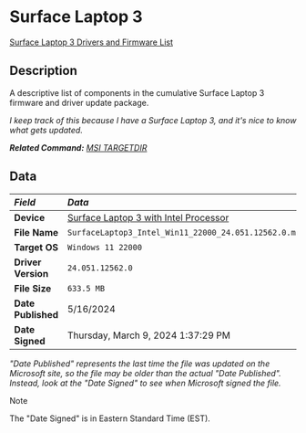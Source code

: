 # Surface Laptop 3

[Surface Laptop 3 Drivers and Firmware List](SurfaceLaptop3Drivers.txt)

## Description

A descriptive list of components in the cumulative Surface Laptop 3 firmware and driver update package.

*I keep track of this because I have a Surface Laptop 3, and it's nice to know what gets updated.*

***Related Command:** [MSI TARGETDIR](../msi.md#unpacking-msi-into-directory-targetdir)*

## Data

| *Field*            | *Data*                                                                                             |
|:-------------------|:---------------------------------------------------------------------------------------------------|
| **Device**         | [Surface Laptop 3 with Intel Processor](https://www.microsoft.com/download/details.aspx?id=100429) |
| **File Name**      | `SurfaceLaptop3_Intel_Win11_22000_24.051.12562.0.msi`                                              |
| **Target OS**      | `Windows 11 22000`                                                                                 |
| **Driver Version** | `24.051.12562.0`                                                                                   |
| **File Size**      | `633.5 MB`                                                                                         |
| **Date Published** | 5/16/2024                                                                                          |
| **Date Signed**    | Thursday, March 9, 2024 1:37:29 PM                                                                 |

*"Date Published" represents the last time the file was updated on the Microsoft site,
so the file may be older than the actual "Date Published".
Instead, look at the "Date Signed" to see when Microsoft signed the file.*

> [!NOTE]  
> The "Date Signed" is in Eastern Standard Time (EST).
